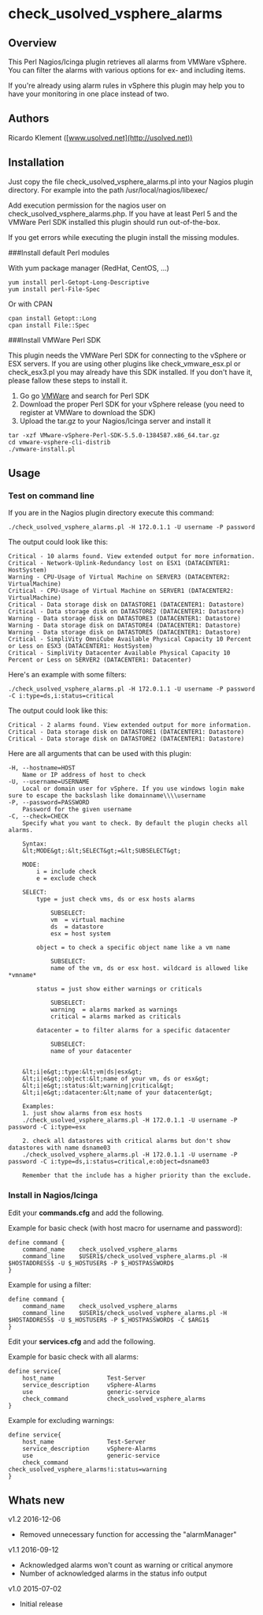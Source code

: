 # check_usolved_vsphere_alarms

## Overview

This Perl Nagios/Icinga plugin retrieves all alarms from VMWare vSphere.
You can filter the alarms with various options for ex- and including items.

If you're already using alarm rules in vSphere this plugin may help you to have your monitoring in one place instead of two.

## Authors

Ricardo Klement ([www.usolved.net](http://usolved.net))

## Installation

Just copy the file check_usolved_vsphere_alarms.pl into your Nagios plugin directory.
For example into the path /usr/local/nagios/libexec/

Add execution permission for the nagios user on check_usolved_vsphere_alarms.php.
If you have at least Perl 5 and the VMWare Perl SDK  installed this plugin should run out-of-the-box.

If you get errors while executing the plugin install the missing modules.

###Install default Perl modules

With yum package manager (RedHat, CentOS, ...)
```
yum install perl-Getopt-Long-Descriptive
yum install perl-File-Spec
```

Or with CPAN
```
cpan install Getopt::Long
cpan install File::Spec
```


###Install VMWare Perl SDK

This plugin needs the VMWare Perl SDK for connecting to the vSphere or ESX servers. If you are using other plugins like check_vmware_esx.pl or check_esx3.pl you may already have this SDK installed. If you don't have it, please fallow these steps to install it.

1. Go go [VMWare](https://my.vmware.com/web/vmware/downloads) and search for Perl SDK
2. Download the proper Perl SDK for your vSphere release (you need to register at VMWare to download the SDK)
3. Upload the tar.gz to your Nagios/Icinga server and install it

```
tar -xzf VMware-vSphere-Perl-SDK-5.5.0-1384587.x86_64.tar.gz
cd vmware-vsphere-cli-distrib
./vmware-install.pl
```


## Usage

### Test on command line
If you are in the Nagios plugin directory execute this command:

```
./check_usolved_vsphere_alarms.pl -H 172.0.1.1 -U username -P password
```

The output could look like this:

```
Critical - 10 alarms found. View extended output for more information.
Critical - Network-Uplink-Redundancy lost on ESX1 (DATACENTER1: HostSystem)
Warning - CPU-Usage of Virtual Machine on SERVER3 (DATACENTER2: VirtualMachine)
Critical - CPU-Usage of Virtual Machine on SERVER1 (DATACENTER2: VirtualMachine)
Critical - Data storage disk on DATASTORE1 (DATACENTER1: Datastore)
Critical - Data storage disk on DATASTORE2 (DATACENTER1: Datastore)
Warning - Data storage disk on DATASTORE3 (DATACENTER1: Datastore)
Warning - Data storage disk on DATASTORE4 (DATACENTER1: Datastore)
Warning - Data storage disk on DATASTORE5 (DATACENTER1: Datastore)
Critical - SimpliVity OmniCube Available Physical Capacity 10 Percent or Less on ESX3 (DATACENTER1: HostSystem)
Critical - SimpliVity Datacenter Available Physical Capacity 10 Percent or Less on SERVER2 (DATACENTER1: Datacenter)
```

Here's an example with some filters:

```
./check_usolved_vsphere_alarms.pl -H 172.0.1.1 -U username -P password -C i:type=ds,i:status=critical
```

The output could look like this:

```
Critical - 2 alarms found. View extended output for more information.
Critical - Data storage disk on DATASTORE1 (DATACENTER1: Datastore)
Critical - Data storage disk on DATASTORE2 (DATACENTER1: Datastore)
```

Here are all arguments that can be used with this plugin:

```
-H, --hostname=HOST
    Name or IP address of host to check
-U, --username=USERNAME
    Local or domain user for vSphere. If you use windows login make sure to escape the backslash like domainname\\\\username
-P, --password=PASSWORD
    Password for the given username
-C, --check=CHECK
    Specify what you want to check. By default the plugin checks all alarms.

    Syntax:
    &lt;MODE&gt;:&lt;SELECT&gt;=&lt;SUBSELECT&gt;

    MODE:
    	i = include check
    	e = exclude check

    SELECT:
    	type = just check vms, ds or esx hosts alarms

    		SUBSELECT:
    		vm  = virtual machine
    		ds  = datastore
    		esx = host system

    	object = to check a specific object name like a vm name

    		SUBSELECT:
    		name of the vm, ds or esx host. wildcard is allowed like *vmname*

    	status = just show either warnings or criticals

    		SUBSELECT:
    		warning  = alarms marked as warnings
    		critical = alarms marked as criticals

    	datacenter = to filter alarms for a specific datacenter

    		SUBSELECT:
    		name of your datacenter


    &lt;i|e&gt;:type:&lt;vm|ds|esx&gt;
    &lt;i|e&gt;:object:&lt;name of your vm, ds or esx&gt;
    &lt;i|e&gt;:status:&lt;warning|critical&gt;
    &lt;i|e&gt;:datacenter:&lt;name of your datacenter&gt;

    Examples:
    1. just show alarms from esx hosts
    ./check_usolved_vsphere_alarms.pl -H 172.0.1.1 -U username -P password -C i:type=esx

    2. check all datastores with critical alarms but don't show datastores with name dsname03
    ./check_usolved_vsphere_alarms.pl -H 172.0.1.1 -U username -P password -C i:type=ds,i:status=critical,e:object=dsname03

    Remember that the include has a higher priority than the exclude.
```

### Install in Nagios/Icinga

Edit your **commands.cfg** and add the following.

Example for basic check (with host macro for username and password):

```
define command {
    command_name    check_usolved_vsphere_alarms
    command_line    $USER1$/check_usolved_vsphere_alarms.pl -H $HOSTADDRESS$ -U $_HOSTUSER$ -P $_HOSTPASSWORD$
}
```

Example for using a filter:

```
define command {
    command_name    check_usolved_vsphere_alarms
    command_line    $USER1$/check_usolved_vsphere_alarms.pl -H $HOSTADDRESS$ -U $_HOSTUSER$ -P $_HOSTPASSWORD$ -C $ARG1$
}
```

Edit your **services.cfg** and add the following.

Example for basic check with all alarms:

```
define service{
	host_name				Test-Server
	service_description		vSphere-Alarms
	use						generic-service
	check_command			check_usolved_vsphere_alarms
}
```

Example for excluding warnings:

```
define service{
	host_name				Test-Server
	service_description		vSphere-Alarms
	use						generic-service
	check_command			check_usolved_vsphere_alarms!i:status=warning
}
```

## Whats new
v1.2 2016-12-06
- Removed unnecessary function for accessing the "alarmManager"

v1.1 2016-09-12
- Acknowledged alarms won't count as warning or critical anymore
- Number of acknowledged alarms in the status info output

v1.0 2015-07-02
- Initial release